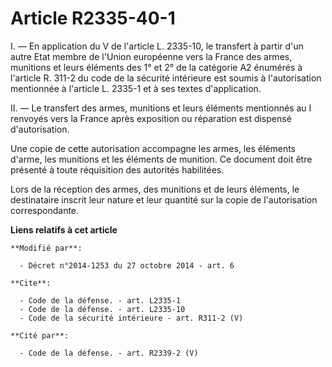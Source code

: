 # Article R2335-40-1

I. ― En application du V de l'article L. 2335-10, le transfert à partir d'un autre Etat membre de l'Union européenne vers la
France des armes, munitions et leurs éléments des 1° et 2° de la catégorie A2 énumérés à l'article R. 311-2 du code de la
sécurité intérieure est soumis à l'autorisation mentionnée à l'article L. 2335-1 et à ses textes d'application. 

II. ― Le transfert des armes, munitions et leurs éléments mentionnés au I renvoyés vers la France après exposition ou
réparation est dispensé d'autorisation. 

Une copie de cette autorisation accompagne les armes, les éléments d'arme, les munitions et les éléments de munition. Ce
document doit être présenté à toute réquisition des autorités habilitées. 

Lors de la réception des armes, des munitions et de leurs éléments, le destinataire inscrit leur nature et leur quantité sur
la copie de l'autorisation correspondante.

**Liens relatifs à cet article**

	**Modifié par**:

	  - Décret n°2014-1253 du 27 octobre 2014 - art. 6

	**Cite**:

	  - Code de la défense. - art. L2335-1
	  - Code de la défense. - art. L2335-10
	  - Code de la sécurité intérieure - art. R311-2 (V)

	**Cité par**:

	  - Code de la défense. - art. R2339-2 (V)
